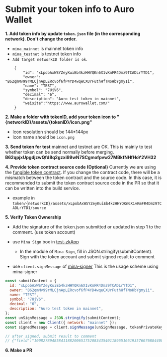 # Submit your token info to Auro Wallet

**1. Add token info by update `token.json` file (in the corresponding network). Don't change the order.**

- `mina_mainnet` is mainnet token info
- `mina_testnet` is testnet token info
- `Add target networkID folder is ok`.

```
    {
        "id": "xLpobAxWSYZeyKuiEb4kzHHYQKn6X1vKmFR4Dmz9TCADLrYTD1",
        "owner": "B62qmMv99rMLCjnApLERcvof6fP4YD4wqeCXUrFuthHfTNoHbYgmy1i",
        "name": "TEST",
        "symbol": "7UjV6",
        "decimal": "6",
        "description": "Auro test token in mainnet",
        "weisite":"https://www.aurowallet.com/"
    }
```

**2. Make a folder with tokenID, add your token icon to "{networkID}/assets/{tokenID}/icon.png"**

- Icon resolution should be 144\*144px
- Icon name should be `icon.png`

**3. Send token for test**
mainnet and testnet are OK. This is mainly to test whether token can be send normally before merging.
**B62qpjxUpgdjzwQfd8q2gzxi99wN7SCgmofpvw27MBkfNHfHoY2VH32**

**4. Provide token contract source code (Optional)**
Currently we are using the [fungible token contract](https://github.com/MinaFoundation/mina-fungible-token/releases/tag/v1.0.0). If you change the contract code, there will be a mismatch between the token contract and the source code. In this case, it is recommended to submit the token contract source code in the PR so that it can be written into the build service.

- example in `token/{networkID}/assets/xLpobAxWSYZeyKuiEb4kzHHYQKn6X1vKmFR4Dmz9TCADLrYTD1/source`

**5. Verify Token Ownership**

- Add the signature of the token.json submitted or updated in step 1 to the comment. (use token account)

- use `Mina Sign` box in [test-zkApp](https://test-zkapp.aurowallet.com/)
  - In the module of `Mina Sign`, fill in JSON.stringify(submitContent). Sign with the token account and submit signed result to comment
- use `client.signMessage` of [mina-signer](https://www.npmjs.com/package/mina-signer)
  This is the usage scheme using mina-signer

```js
const submitContent = {
  id: "xLpobAxWSYZeyKuiEb4kzHHYQKn6X1vKmFR4Dmz9TCADLrYTD1",
  owner: "B62qmMv99rMLCjnApLERcvof6fP4YD4wqeCXUrFuthHfTNoHbYgmy1i",
  name: "TEST",
  symbol: "7UjV6",
  decimal: "6",
  description: "Auro test token in mainnet",
};
const unSignMessage = JSON.stringify(submitContent);
const client = new Client({ network: "mainnet" });
const signedMessage = client.signMessage(unSignMessage, tokenPrivateKey);

// after signed, submit result to comment
// {"field":"10082789485841188200651752083435401189651661935760768844006925598425995295018","scalar":"13559698666955008071097956591497128241909562564253145138590504826423557135826"}
```

**6. Make a PR**